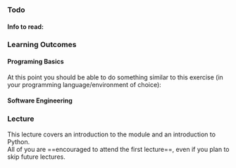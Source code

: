 ### Todo

#### Info to read:

<panel type="info" header="Admin » Where to find learning materials" no-close>
  <include src="../../admin/learningMaterials.md" />
</panel><p/>

### Learning Outcomes

#### Programing Basics


<panel type="danger" header="`W1.1` **Can perfom small computations programmatically**" no-close>

<panel type="warning" header="`W1.1a` Can explain computer programs" no-close>
  <include src="../../programming/programs/text.md" />
</panel>
<panel type="warning" header="`W1.1b` Can set up a programming environment" no-close>
  <include src="../../programming/environment/text.md" />
</panel>
<panel type="warning" header="`W1.1c` Can work with an interactive shell" no-close>
  <include src="../../programming/shell/text.md" />
</panel>
<panel type="warning" header="`W1.1d` Can use basic operators" no-close>
  <include src="../../programming/operators/text.md" />
</panel>
<panel type="warning" header="`W1.1e` Can use basic data types" no-close>
  <include src="../../programming/types/text.md" />
</panel>
<panel type="warning" header="`W1.1f` Can use variables" no-close>
  <include src="../../programming/variables/text.md" />
</panel><p/>

At this point you should be able to do something similar to this exercise (in your programming language/environment of choice):

<include src="../../programming/exercises/circle.md" />
  
</panel>

#### Software Engineering

<panel type="success" header="`W1.2` **Can explain pros and cons of software engineering**" no-close>
  <include src="../../book/softwareEngineering/prosAndCons/full.md" />
</panel>


### Lecture

This lecture covers an introduction to the module and an introduction to Python.<br>
All of you are ==encouraged to attend the first lecture==, even if you plan to skip future lectures.
